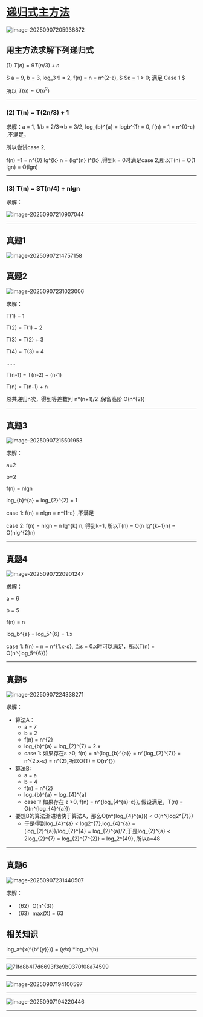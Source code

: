 # [递归式主方法](https://www.bilibili.com/video/BV1jY411b73f/?p=12&share_source=copy_web&vd_source=eade46c3bcc6c5ba098604997dc58944)

![image-20250907205938872](../../img/image-20250907205938872.png)

## 用主方法求解下列递归式

(1) $T(n) = 9T(n/3) + n$

$ a = 9,  b = 3, log_3 9 = 2,  f(n) = n = n^(2-ε), $
$ε = 1 > 0; 满足 Case 1 $

所以 $T(n) = O(n^2)$

---

### (2) T(n) = T(2n/3) + 1

求解：a = 1, 1/b = 2/3=>b = 3/2, log_{b}^{a} = logb^{1} = 0, f(n) = 1 = n^{0-ε}  ,不满足，

所以尝试case 2,

f(n) =1 =  n^{0} lg^{k} n = (lg^{n} )^{k} ,得到k = 0时满足case 2,所以T(n) = O(1 lgn) = O(lgn)

---

### (3) T(n) = 3T(n/4) + nlgn

求解：

![image-20250907210907044](../../img/image-20250907210907044.png)

---

## 真题1

![image-20250907214757158](../../img/image-20250907214757158.png)

## 真题2

![image-20250907231023006](../../img/image-20250907231023006.png)

求解：

T(1) = 1

T(2) = T(1) + 2

T(3) = T(2) + 3

T(4) = T(3) + 4

……

T(n-1) = T(n-2) + (n-1)

T(n) = T(n-1) + n

总共递归n次，得到等差数列 n*(n+1)/2 ,保留高阶 O(n^{2})

---

## 真题3

![image-20250907215501953](../../img/image-20250907215501953.png)

求解：

a=2

b=2

f(n) = nlgn

log_{b}^{a} = log_{2}^{2} = 1

case 1: f(n) = nlgn = n^{1-ε} ,不满足

case 2: f(n) = nlgn = n lg^{k} n, 得到k=1, 所以T(n) = O(n lg^{k+1}n) = O(nlg^{2}n)

---

## 真题4

![image-20250907220901247](../../img/image-20250907220901247.png)

求解：

a = 6

b = 5

f(n) = n

log_b^{a} = log_5^{6} = 1.x

case 1:  f(n) = n = n^{1.x-ε}, 当ε = 0.x时可以满足，所以T(n) = O(n^{log_5^{6}})

---

## 真题5

![image-20250907224338271](../../img/image-20250907224338271.png)

求解：

- 算法A：
  - a = 7
  - b = 2
  - f(n) = n^{2}
  - log_{b}^{a} = log_{2}^{7} = 2.x
  - case 1: 如果存在ε >0, f(n) = n^{log_{b}^{a}} = n^{log_{2}^{7}} = n^{2.x-ε} = n^{2},所以O(T) = O(n^{})
- 算法B:
  - a = a
  - b = 4
  - f(n) = n^{2}
  - log_{b}^{a} = log_{4}^{a}
  - case 1: 如果存在 ε >0, f(n) = n^{log_{4^{a}-ε}}, 假设满足，T(n) = O(n^{log_{4}^{a}})
- 要想B的算法渐进地快于算法A，那么O(n^{log_{4}^{a}}) < O(n^{log2^{7}})
  - 于是得到log_{4}^{a} < log2^{7},log_{4}^{a} = (log_{2}^{a})/log_{2}^{4} = log_{2}^{a}/2,于是log_{2}^{a} < 2log_{2}^{7} = log_{2}^{7^{2}} = log_2^{49}, 所以a=48

---

## 真题6

![image-20250907231440507](../../img/image-20250907231440507.png)

求解：

- （62）O(n^{3})
- （63）max(X) = 63 

## 相关知识

log_a^{x(^{b^{y}})} = (y/x) *log_a^{b}

---

![71fd8b417d6693f3e9b0370f08a74599](../../img/71fd8b417d6693f3e9b0370f08a74599.png)

---

![image-20250907194100597](../../img/image-20250907194100597.png)

---

![image-20250907194220446](../../img/image-20250907194220446.png)

---

